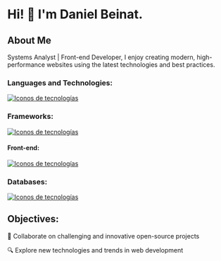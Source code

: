# Hi! 👋 I'm Daniel Beinat.





## About Me


Systems Analyst | Front-end Developer, I enjoy creating modern, high-performance websites using the latest technologies and best practices.









### Languages and Technologies:

[![Iconos de tecnologías](https://skillicons.dev/icons?i=js,ts,py,cpp,php)](https://skillicons.dev)



### Frameworks:

[![Iconos de tecnologías](https://skillicons.dev/icons?i=react,nodejs,express)](https://skillicons.dev)



#### Front-end:

 [![Iconos de tecnologías](https://skillicons.dev/icons?i=html,css,sass,tailwind,bootstrap)](https://skillicons.dev)



### Databases:

 [![Iconos de tecnologías](https://skillicons.dev/icons?i=mongodb,mysql)](https://skillicons.dev)


 ## Objectives:
 
👯 Collaborate on challenging and innovative open-source projects

🔍 Explore new technologies and trends in web development




